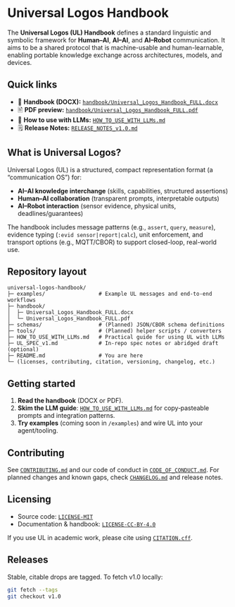 # Universal Logos Handbook

The **Universal Logos (UL) Handbook** defines a standard linguistic and symbolic framework for **Human–AI**, **AI–AI**, and **AI–Robot** communication. It aims to be a shared protocol that is machine-usable and human-learnable, enabling portable knowledge exchange across architectures, models, and devices.

## Quick links

- 📘 **Handbook (DOCX):** [`handbook/Universal_Logos_Handbook_FULL.docx`](handbook/Universal_Logos_Handbook_FULL.docx)
- 🖹 **PDF preview:** [`handbook/Universal_Logos_Handbook_FULL.pdf`](handbook/Universal_Logos_Handbook_FULL.pdf)
- 🧩 **How to use with LLMs:** [`HOW_TO_USE_WITH_LLMs.md`](HOW_TO_USE_WITH_LLMs.md)
- 🗒 **Release Notes:** [`RELEASE_NOTES_v1.0.md`](RELEASE_NOTES_v1.0.md)

## What is Universal Logos?

Universal Logos (UL) is a structured, compact representation format (a “communication OS”) for:
- **AI–AI knowledge interchange** (skills, capabilities, structured assertions)
- **Human–AI collaboration** (transparent prompts, interpretable outputs)
- **AI–Robot interaction** (sensor evidence, physical units, deadlines/guarantees)

The handbook includes message patterns (e.g., `assert`, `query`, `measure`), evidence typing (`:evid sensor|report|calc`), unit enforcement, and transport options (e.g., MQTT/CBOR) to support closed-loop, real-world use.

## Repository layout

```
universal-logos-handbook/
├─ examples/                 # Example UL messages and end-to-end workflows
├─ handbook/
│  ├─ Universal_Logos_Handbook_FULL.docx
│  └─ Universal_Logos_Handbook_FULL.pdf
├─ schemas/                  # (Planned) JSON/CBOR schema definitions
├─ tools/                    # (Planned) helper scripts / converters
├─ HOW_TO_USE_WITH_LLMs.md   # Practical guide for using UL with LLMs
├─ UL_SPEC_v1.md             # In-repo spec notes or abridged draft (optional)
├─ README.md                 # You are here
└─ (licenses, contributing, citation, versioning, changelog, etc.)
```

## Getting started

1. **Read the handbook** (DOCX or PDF).  
2. **Skim the LLM guide**: [`HOW_TO_USE_WITH_LLMs.md`](HOW_TO_USE_WITH_LLMs.md) for copy‑pasteable prompts and integration patterns.  
3. **Try examples** (coming soon in `/examples`) and wire UL into your agent/tooling.

## Contributing

See [`CONTRIBUTING.md`](CONTRIBUTING.md) and our code of conduct in [`CODE_OF_CONDUCT.md`](CODE_OF_CONDUCT.md). For planned changes and known gaps, check [`CHANGELOG.md`](CHANGELOG.md) and release notes.

## Licensing

- Source code: [`LICENSE-MIT`](LICENSE-MIT)  
- Documentation & handbook: [`LICENSE-CC-BY-4.0`](LICENSE-CC-BY-4.0)

If you use UL in academic work, please cite using [`CITATION.cff`](CITATION.cff).

## Releases

Stable, citable drops are tagged. To fetch v1.0 locally:

```bash
git fetch --tags
git checkout v1.0
```
